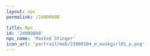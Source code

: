```yaml
---
layout: npc
permalink: /24000008

title: Npc
id: '24000008'
npc_name: 'Masked Stinger'
icon_url: 'portrait/mob/21000104_m_maskgirl01_p.png'
---
```

